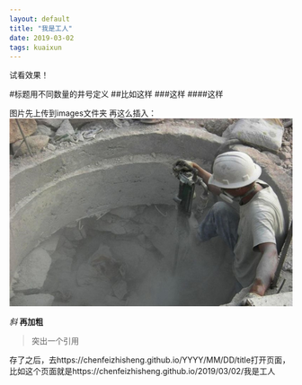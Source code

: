```yaml
---
layout: default
title: "我是工人"
date: 2019-03-02
tags: kuaixun
---
```


试看效果！

#标题用不同数量的井号定义
##比如这样
###这样
####这样

图片先上传到images文件夹
再这么插入：
![img1](/images/testing.jpeg)

*斜*
**再加粗**

> 突出一个引用

存了之后，去https://chenfeizhisheng.github.io/YYYY/MM/DD/title打开页面，比如这个页面就是https://chenfeizhisheng.github.io/2019/03/02/我是工人
